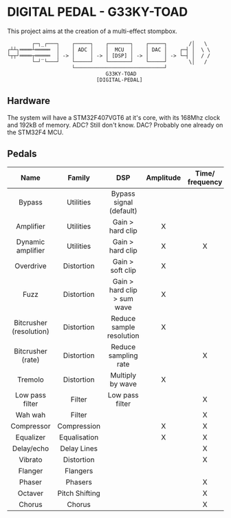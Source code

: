 # DIGITAL PEDAL - G33KY-TOAD
This project aims at the creation of a multi-effect stompbox.
```
        ┌─┐_┌───┐    ┌─────┐    ┌───────┐    ┌─────┐       /│   \
┌┴┴┐════┴═════  │    │ ADC │    │  MCU  │    │ DAC │    ┌─┤ │  \ \
└┬┬┘════┬═════  │ -> │     │ -> │ [DSP] │ -> │     │ -> └─┤ │  / /
        └─┘‾└───┘    └─────┘    └───────┘    └─────┘       \│   /
                     └─────────────────────────────┘
                                G33KY-TOAD
                             [DIGITAL-PEDAL]
```

## Hardware
The system will have a STM32F407VGT6 at it's core, with its 168Mhz clock and 192kB of memory.
ADC? Still don't know.
DAC? Probably one already on the STM32F4 MCU.

## Pedals
|           Name          |     Family     |             DSP             | Amplitude | Time/ frequency | Implemented |
|:-----------------------:|:--------------:|:---------------------------:|:---------:|:---------------:|:-----------:|
| Bypass                  | Utilities      | Bypass signal (default)     |           |                 |             |
| Amplifier               | Utilities      | Gain > hard clip            |     X     |                 |             |
| Dynamic amplifier       | Utilities      | Gain > hard clip            |     X     |        X        |             |
| Overdrive               | Distortion     | Gain > soft clip            |     X     |                 |      X      |
| Fuzz                    | Distortion     | Gain > hard clip > sum wave |     X     |                 |      X      |
| Bitcrusher (resolution) | Distortion     | Reduce sample resolution    |     X     |                 |      X      |
| Bitcrusher (rate)       | Distortion     | Reduce sampling rate        |           |        X        |             |
| Tremolo                 | Distortion     | Multiply by wave            |     X     |                 |      X      |
| Low pass filter         | Filter         | Low pass filter             |           |        X        |      X      |
| Wah wah                 | Filter         |                             |           |        X        |             |
| Compressor              | Compression    |                             |     X     |        X        |             |
| Equalizer               | Equalisation   |                             |     X     |        X        |             |
| Delay/echo              | Delay Lines    |                             |           |        X        |             |
| Vibrato                 | Distortion     |                             |           |        X        |             |
| Flanger                 | Flangers       |                             |           |                 |             |
| Phaser                  | Phasers        |                             |           |        X        |             |
| Octaver                 | Pitch Shifting |                             |           |        X        |             |
| Chorus                  | Chorus         |                             |           |        X        |             |
